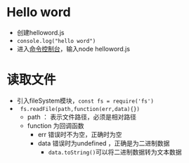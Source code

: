 # Hello word

+ 创建helloword.js
+ `console.log("hello word")`
+ 进入<u>命令控制台</u>，输入node helloword.js

# 读取文件

+ 引入fileSystem模块，`const fs = require('fs')`
+ ``` fs.readFile(path,function(err,data){})```
  + path ： 表示文件路径，必须是相对路径
  + function 为回调函数
    + err 错误时不为空，正确时为空
    + data 错误时为undefined ，正确是为二进制数据
      + `data.toString()`可以将二进制数据转为文本数据









